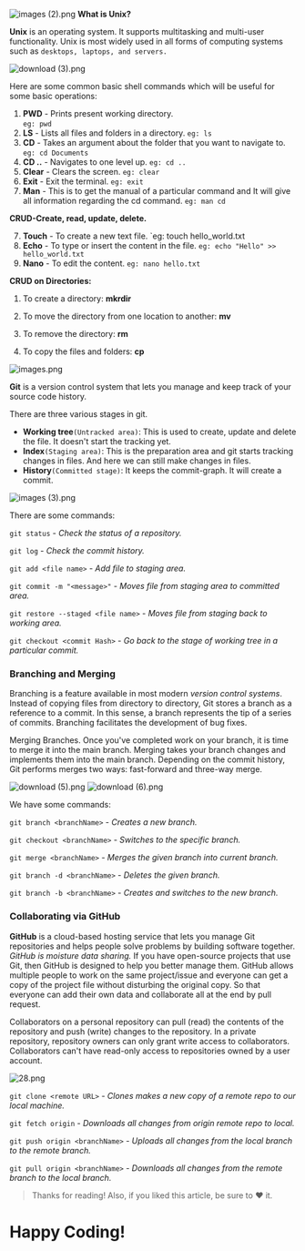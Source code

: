 ![images (2).png](https://cdn.hashnode.com/res/hashnode/image/upload/v1627721148182/4qC_ggFU0.png)
**What is Unix?**

**Unix** is an operating system. It supports multitasking and multi-user functionality. Unix is most widely used in all forms of computing systems such as `desktops, laptops, and servers.`

![download (3).png](https://cdn.hashnode.com/res/hashnode/image/upload/v1627721352806/lM4lGVgfR.png)

Here are some common basic shell commands which will be useful for some basic operations:

1. **PWD** - Prints present working directory.  
    `eg: pwd`
2. **LS** - Lists all files and folders in a directory.
   `eg: ls`
3. **CD** - Takes an argument about the folder that you want to navigate to.
   `eg: cd Documents`
4. **CD ..** - Navigates to one level up.
   `eg: cd ..`
5. **Clear** - Clears the screen.
   `eg: clear`
6. **Exit** - Exit the terminal.
   `eg: exit`
7. **Man** - This is to get the manual of a particular command and It will give all information regarding the cd command.
   `eg: man cd`

**CRUD-Create, read, update, delete.**

7. **Touch** - To create a new text file.
   `eg: touch hello_world.txt
8. **Echo** - To type or insert the content in the file.
   `eg: echo "Hello" >> hello_world.txt`
9. **Nano** - To edit the content.
   `eg: nano hello.txt`

**CRUD on Directories:**

1. To create a directory: **mkrdir**

2. To move the directory from one location to another: **mv**

3. To remove the directory: **rm**

4. To copy the files and folders: **cp**

![images.png](https://cdn.hashnode.com/res/hashnode/image/upload/v1627720813944/dkxzESp8z.png)

**Git** is a version control system that lets you manage and keep track of your source code history.

There are three various stages in git.

- **Working tree**`(Untracked area)`: This is used to create, update and delete the file. It doesn't start the tracking yet.
- **Index**`(Staging area)`: This is the preparation area and git starts tracking changes in files. And here we can still make changes in files.
- **History**`(Committed stage)`: It keeps the commit-graph. It will create a commit.

![images (3).png](https://cdn.hashnode.com/res/hashnode/image/upload/v1627725038239/KRKSrIYIN.png)

There are some commands:

`git status` - _Check the status of a repository._

`git log` - _Check the commit history._

`git add <file name>` - _Add file to staging area._

`git commit -m "<message>"` - _Moves file from staging area to committed area._

`git restore --staged <file name>` - _Moves file from staging back to working area._

`git checkout <commit Hash>` - _Go back to the stage of working tree in a particular commit._

### Branching and Merging

Branching is a feature available in most modern _version control systems_. Instead of copying files from directory to directory, Git stores a branch as a reference to a commit. In this sense, a branch represents the tip of a series of commits. Branching facilitates the development of bug fixes.

Merging Branches. Once you've completed work on your branch, it is time to merge it into the main branch. Merging takes your branch changes and implements them into the main branch. Depending on the commit history, Git performs merges two ways: fast-forward and three-way merge.

![download (5).png](https://cdn.hashnode.com/res/hashnode/image/upload/v1627725872868/VAO9_Xc6C.png) ![download (6).png](https://cdn.hashnode.com/res/hashnode/image/upload/v1627725887761/ekxu8FHFi.png)

We have some commands:

`git branch <branchName>` - _Creates a new branch._

`git checkout <branchName>` - _Switches to the specific branch._

`git merge <branchName>` - _Merges the given branch into current branch._

`git branch -d <branchName>` - _Deletes the given branch._

`git branch -b <branchName>` - _Creates and switches to the new branch._

### Collaborating via GitHub

**GitHub** is a cloud-based hosting service that lets you manage Git repositories and helps people solve problems by building software together. _GitHub is moisture data sharing._ If you have open-source projects that use Git, then GitHub is designed to help you better manage them. GitHub allows multiple people to work on the same project/issue and everyone can get a copy of the project file without disturbing the original copy. So that everyone can add their own data and collaborate all at the end by pull request.

Collaborators on a personal repository can pull (read) the contents of the repository and push (write) changes to the repository. In a private repository, repository owners can only grant write access to collaborators. Collaborators can't have read-only access to repositories owned by a user account.

![28.png](https://cdn.hashnode.com/res/hashnode/image/upload/v1627731341022/fSOuyBjpd.png)

`git clone <remote URL>` - _Clones makes a new copy of a remote repo to our local machine._

`git fetch origin` - _Downloads all changes from origin remote repo to local._

`git push origin <branchName>` - _Uploads all changes from the local branch to the remote branch._

`git pull origin <branchName>` - _Downloads all changes from the remote branch to the local branch._

> Thanks for reading! Also, if you liked this article, be sure to ❤ it.

# Happy Coding!
